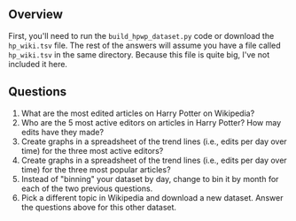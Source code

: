 ## Overview

First, you'll need to run the `build_hpwp_dataset.py` code or download the `hp_wiki.tsv` file. The rest of the answers will assume you have a file called `hp_wiki.tsv` in the same directory. Because this file is quite big, I've not included it here.

## Questions

1. What are the most edited articles on Harry Potter on Wikipedia?
2. Who are the 5 most active editors on articles in Harry Potter? How may edits have they made?
3. Create graphs in a spreadsheet of the trend lines (i.e., edits per day over time) for the three most active editors?
4. Create graphs in a spreadsheet of the trend lines (i.e., edits per day over time) for the three most popular articles?
5. Instead of "binning" your dataset by day, change to bin it by month for each of the two previous questions.
6. Pick a different topic in Wikipedia and download a new dataset. Answer the questions above for this other dataset.

